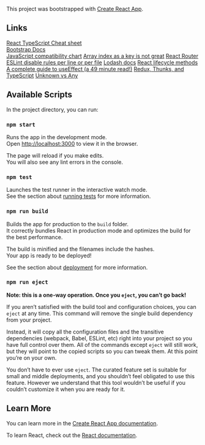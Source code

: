 This project was bootstrapped with [Create React App](https://github.com/facebook/create-react-app).

## Links
[React TypeScript Cheat sheet](https://github.com/typescript-cheatsheets/react-typescript-cheatsheet)  
[Bootstrap Docs](https://getbootstrap.com/docs/4.5/getting-started/introduction/)  
[JavaScript compatibility chart](http://kangax.github.io/compat-table/es2016plus/)
[Array index as a key is not great](https://medium.com/@robinpokorny/index-as-a-key-is-an-anti-pattern-e0349aece318)
[React Router](https://reactrouter.com/web/)
[ESLint disable rules per line or per file](https://eslint.org/docs/user-guide/configuring#disabling-rules-with-inline-comments)
[Lodash docs](https://lodash.com/docs/)
[React lifecycle methods](https://projects.wojtekmaj.pl/react-lifecycle-methods-diagram/)
[A complete guide to useEffect (a 49 minute read!)](https://overreacted.io/a-complete-guide-to-useeffect/)
[Redux, Thunks, and TypeScript](https://redux-toolkit.js.org/usage/usage-with-typescript#getting-the-state-type)
[Unknown vs Any](https://mariusschulz.com/blog/the-unknown-type-in-typescript)

## Available Scripts

In the project directory, you can run:

### `npm start`

Runs the app in the development mode.<br />
Open [http://localhost:3000](http://localhost:3000) to view it in the browser.

The page will reload if you make edits.<br />
You will also see any lint errors in the console.

### `npm test`

Launches the test runner in the interactive watch mode.<br />
See the section about [running tests](https://facebook.github.io/create-react-app/docs/running-tests) for more information.

### `npm run build`

Builds the app for production to the `build` folder.<br />
It correctly bundles React in production mode and optimizes the build for the best performance.

The build is minified and the filenames include the hashes.<br />
Your app is ready to be deployed!

See the section about [deployment](https://facebook.github.io/create-react-app/docs/deployment) for more information.

### `npm run eject`

**Note: this is a one-way operation. Once you `eject`, you can’t go back!**

If you aren’t satisfied with the build tool and configuration choices, you can `eject` at any time. This command will remove the single build dependency from your project.

Instead, it will copy all the configuration files and the transitive dependencies (webpack, Babel, ESLint, etc) right into your project so you have full control over them. All of the commands except `eject` will still work, but they will point to the copied scripts so you can tweak them. At this point you’re on your own.

You don’t have to ever use `eject`. The curated feature set is suitable for small and middle deployments, and you shouldn’t feel obligated to use this feature. However we understand that this tool wouldn’t be useful if you couldn’t customize it when you are ready for it.

## Learn More

You can learn more in the [Create React App documentation](https://facebook.github.io/create-react-app/docs/getting-started).

To learn React, check out the [React documentation](https://reactjs.org/).
